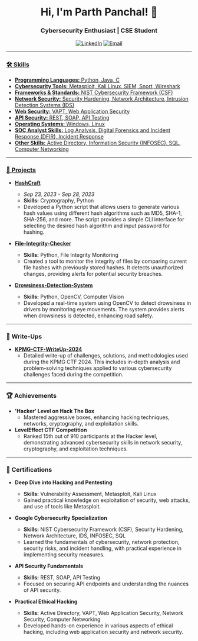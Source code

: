 <h1 align="center">Hi, I'm Parth Panchal! 👋</h1>
<h3 align="center">Cybersecurity Enthusiast | CSE Student</h3>

<p align="center">
  <a href="https://www.linkedin.com/in/parth-panchal54323a241"><img alt="LinkedIn" title="Connect with me on LinkedIn" src="https://img.shields.io/badge/-LinkedIn-blue?style=for-the-badge&logo=linkedin"></a>
  <a href="mailto:22bce523@nirmauni.ac.in"><img alt="Email" title="Send me an email" src="https://img.shields.io/badge/Gmail-D14836?style=for-the-badge&logo=gmail&logoColor=white">
</p>

---


### 🛠 **Skills**
- **Programming Languages:** Python, Java, C
- **Cybersecurity Tools:** Metasploit, Kali Linux, SIEM, Snort, Wireshark
- **Frameworks & Standards:** NIST Cybersecurity Framework (CSF)
- **Network Security:** Security Hardening, Network Architecture, Intrusion Detection Systems (IDS)
- **Web Security:** VAPT, Web Application Security
- **API Security:** REST, SOAP, API Testing
- **Operating Systems:** Windows, Linux
- **SOC Analyst Skills:** Log Analysis, Digital Forensics and Incident Response (DFIR), Incident Response
- **Other Skills:** Active Directory, Information Security (INFOSEC), SQL, Computer Networking

---


### 🚀 **Projects**

- **[HashCraft](https://github.com/parth2814/HashCraft)**
  - *Sep 23, 2023 - Sep 28, 2023*
  - **Skills:** Cryptography, Python
  - Developed a Python script that allows users to generate various hash values using different hash algorithms such as MD5, SHA-1, SHA-256, and more. The script provides a simple CLI interface for selecting the desired hash algorithm and input password for hashing.

- **[File-Integrity-Checker](https://github.com/parth2814/File-Integrity-Checker)**
  - **Skills:** Python, File Integrity Monitoring
  - Created a tool to monitor the integrity of files by comparing current file hashes with previously stored hashes. It detects unauthorized changes, providing alerts for potential security breaches.

- **[Drowsiness-Detection-System](https://github.com/parth2814/Drowsiness-Detection-System)**
  - **Skills:** Python, OpenCV, Computer Vision
  - Developed a real-time system using OpenCV to detect drowsiness in drivers by monitoring eye movements. The system provides alerts when drowsiness is detected, enhancing road safety.

---

### 📝 **Write-Ups**

- **[KPMG-CTF-WriteUp-2024](https://github.com/parth2814/KPMG-CTF-WriteUp-2024)**
  - Detailed write-up of challenges, solutions, and methodologies used during the KPMG CTF 2024. This includes in-depth analysis and problem-solving techniques applied to various cybersecurity challenges faced during the competition.

---


### 🏆 **Achievements**

- **'Hacker' Level on Hack The Box**
  - Mastered aggressive boxes, enhancing hacking techniques, networks, cryptography, and exploitation skills.
- **LevelEffect CTF Competition**
  - Ranked 15th out of 910 participants at the Hacker level, demonstrating advanced cybersecurity skills in network security, cryptography, and exploitation techniques.

---

### 📜 **Certifications**

- **Deep Dive into Hacking and Pentesting**
  - **Skills:** Vulnerability Assessment, Metasploit, Kali Linux
  - Gained practical knowledge on exploitation of security, web attacks, and use of tools like Metasploit.
  
- **Google Cybersecurity Specialization**
  - **Skills:** NIST Cybersecurity Framework (CSF), Security Hardening, Network Architecture, IDS, INFOSEC, SQL
  - Learned the fundamentals of cybersecurity, network protection, security risks, and incident handling, with practical experience in implementing security measures.

- **API Security Fundamentals**
  - **Skills:** REST, SOAP, API Testing
  - Focused on securing API endpoints and understanding the nuances of API security.

- **Practical Ethical Hacking**
  - **Skills:** Active Directory, VAPT, Web Application Security, Network Security, Computer Networking
  - Developed hands-on experience in various aspects of ethical hacking, including web application security and network security.


